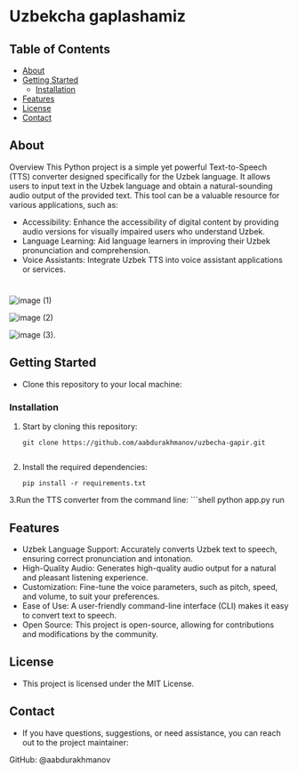 # Uzbekcha gaplashamiz

## Table of Contents

- [About](#about)
- [Getting Started](#getting-started)
  - [Installation](#installation)
- [Features](#features)
- [License](#license)
- [Contact](#contact)

## About
Overview
This Python project is a simple yet powerful Text-to-Speech (TTS) converter designed specifically for the Uzbek language. It allows users to input text in the Uzbek language and obtain a natural-sounding audio output of the provided text. This tool can be a valuable resource for various applications, such as:

- Accessibility: Enhance the accessibility of digital content by providing audio versions for visually impaired users who understand Uzbek.
- Language Learning: Aid language learners in improving their Uzbek pronunciation and comprehension.
- Voice Assistants: Integrate Uzbek TTS into voice assistant applications or services.

# 
![image](https://user-images.githubusercontent.com/76531073/178923882-1548d681-efd4-4469-9979-5bc48fea69cd.png)
(1)

![image](https://user-images.githubusercontent.com/76531073/178923741-80e6723f-2454-430f-8431-f299da22ff08.png)
(2)

![image](https://user-images.githubusercontent.com/76531073/178924042-b142ead2-85bb-4d4c-8c95-da8c5c20412e.png)
(3).

## Getting Started

- Clone this repository to your local machine:

### Installation

1. Start by cloning this repository:

   ```shell
   git clone https://github.com/aabdurakhmanov/uzbecha-gapir.git
   

2. Install the required dependencies: 

    ```shell
   pip install -r requirements.txt

3.Run the TTS converter from the command line:  ```shell
  python app.py run
 
## Features
- Uzbek Language Support: Accurately converts Uzbek text to speech, ensuring correct pronunciation and intonation.
- High-Quality Audio: Generates high-quality audio output for a natural and pleasant listening experience.
- Customization: Fine-tune the voice parameters, such as pitch, speed, and volume, to suit your preferences.
- Ease of Use: A user-friendly command-line interface (CLI) makes it easy to convert text to speech.
- Open Source: This project is open-source, allowing for contributions and modifications by the community.


## License
  - This project is licensed under the MIT License.

## Contact
  - If you have questions, suggestions, or need assistance, you can reach out to the project maintainer:
  
  GitHub: @aabdurakhmanov





